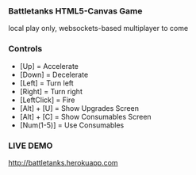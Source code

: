 ### Battletanks HTML5-Canvas Game

local play only, websockets-based multiplayer to come

### Controls

* [Up] = Accelerate
* [Down] = Decelerate
* [Left] = Turn left
* [Right] = Turn right
* [LeftClick] = Fire
* [Alt] + [U] = Show Upgrades Screen
* [Alt] + [C] = Show Consumables Screen
* [Num(1-5)] = Use Consumables

### LIVE DEMO

http://battletanks.herokuapp.com

